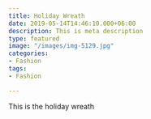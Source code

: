```yaml
---
title: Holiday Wreath
date: 2019-05-14T14:46:10.000+06:00
description: This is meta description
type: featured
image: "/images/img-5129.jpg"
categories:
- Fashion
tags:
- Fashion

---
```

This is the holiday wreath 